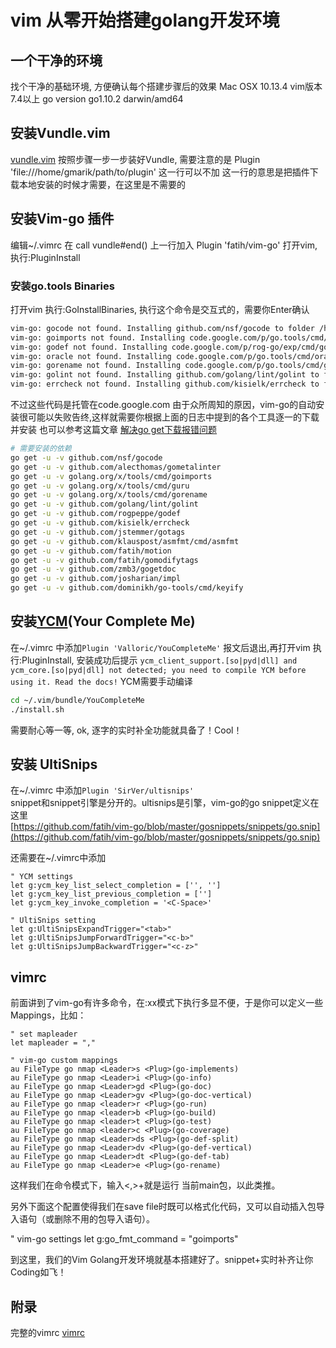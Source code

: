 # vim 从零开始搭建golang开发环境

## 一个干净的环境
找个干净的基础环境, 方便确认每个搭建步骤后的效果
Mac OSX 10.13.4
vim版本7.4以上
go version go1.10.2 darwin/amd64

## 安装Vundle.vim
[vundle.vim](https://github.com/VundleVim/Vundle.vim)
按照步骤一步一步装好Vundle, 需要注意的是
Plugin 'file:///home/gmarik/path/to/plugin' 这一行可以不加
这一行的意思是把插件下载本地安装的时候才需要，在这里是不需要的


## 安装Vim-go 插件
编辑~/.vimrc 在 call vundle#end()  上一行加入 Plugin 'fatih/vim-go'
打开vim,执行:PluginInstall

### 安装go.tools Binaries
打开vim 执行:GoInstallBinaries, 执行这个命令是交互式的，需要你Enter确认
```bash
vim-go: gocode not found. Installing github.com/nsf/gocode to folder /home/tonybai/go/bin
vim-go: goimports not found. Installing code.google.com/p/go.tools/cmd/goimports to folder /home/tonybai/go/bin/
vim-go: godef not found. Installing code.google.com/p/rog-go/exp/cmd/godef to folder /home/tonybai/go/bin/
vim-go: oracle not found. Installing code.google.com/p/go.tools/cmd/oracle to folder /home/tonybai/go/bin/
vim-go: gorename not found. Installing code.google.com/p/go.tools/cmd/gorename to folder /home/tonybai/go/bin/
vim-go: golint not found. Installing github.com/golang/lint/golint to folder /home/tonybai/go/bin/
vim-go: errcheck not found. Installing github.com/kisielk/errcheck to folder /home/tonybai/go/bin/
```  
不过这些代码是托管在code.google.com
由于众所周知的原因，vim-go的自动安装很可能以失败告终,这样就需要你根据上面的日志中提到的各个工具逐一的下载并安装 
也可以参考这篇文章 [解决go get下载报错问题]()

```bash
# 需要安装的依赖
go get -u -v github.com/nsf/gocode
go get -u -v github.com/alecthomas/gometalinter
go get -u -v golang.org/x/tools/cmd/goimports
go get -u -v golang.org/x/tools/cmd/guru
go get -u -v golang.org/x/tools/cmd/gorename
go get -u -v github.com/golang/lint/golint
go get -u -v github.com/rogpeppe/godef
go get -u -v github.com/kisielk/errcheck
go get -u -v github.com/jstemmer/gotags
go get -u -v github.com/klauspost/asmfmt/cmd/asmfmt
go get -u -v github.com/fatih/motion
go get -u -v github.com/fatih/gomodifytags
go get -u -v github.com/zmb3/gogetdoc
go get -u -v github.com/josharian/impl
go get -u -v github.com/dominikh/go-tools/cmd/keyify
```

## 安装[YCM](https://github.com/Valloric/YouCompleteMe)(Your Complete Me)
在~/.vimrc 中添加`Plugin 'Valloric/YouCompleteMe'`
报文后退出,再打开vim 执行:PluginInstall, 安装成功后提示
`ycm_client_support.[so|pyd|dll] and ycm_core.[so|pyd|dll] not detected; you need to compile YCM before using it. Read the docs!`
YCM需要手动编译

```bash
cd ~/.vim/bundle/YouCompleteMe
./install.sh
```

需要耐心等一等, ok, 逐字的实时补全功能就具备了！Cool！

## 安装 UltiSnips
在~/.vimrc 中添加`Plugin 'SirVer/ultisnips'`  
snippet和snippet引擎是分开的。ultisnips是引擎，vim-go的go snippet定义在这里  
[https://github.com/fatih/vim-go/blob/master/gosnippets/snippets/go.snip](https://github.com/fatih/vim-go/blob/master/gosnippets/snippets/go.snip)  

还需要在~/.vimrc中添加

```vimrc
" YCM settings
let g:ycm_key_list_select_completion = ['', '']
let g:ycm_key_list_previous_completion = ['']
let g:ycm_key_invoke_completion = '<C-Space>'

" UltiSnips setting
let g:UltiSnipsExpandTrigger="<tab>"
let g:UltiSnipsJumpForwardTrigger="<c-b>"
let g:UltiSnipsJumpBackwardTrigger="<c-z>"
```

## vimrc
前面讲到了vim-go有许多命令，在:xx模式下执行多显不便，于是你可以定义一些Mappings，比如：

```vimrc
" set mapleader
let mapleader = ","

" vim-go custom mappings
au FileType go nmap <Leader>s <Plug>(go-implements)
au FileType go nmap <Leader>i <Plug>(go-info)
au FileType go nmap <Leader>gd <Plug>(go-doc)
au FileType go nmap <Leader>gv <Plug>(go-doc-vertical)
au FileType go nmap <leader>r <Plug>(go-run)
au FileType go nmap <leader>b <Plug>(go-build)
au FileType go nmap <leader>t <Plug>(go-test)
au FileType go nmap <leader>c <Plug>(go-coverage)
au FileType go nmap <Leader>ds <Plug>(go-def-split)
au FileType go nmap <Leader>dv <Plug>(go-def-vertical)
au FileType go nmap <Leader>dt <Plug>(go-def-tab)
au FileType go nmap <Leader>e <Plug>(go-rename)
```

这样我们在命令模式下，输入<,>+<r>就是运行 当前main包，以此类推。

另外下面这个配置使得我们在save file时既可以格式化代码，又可以自动插入包导入语句（或删除不用的包导入语句）。

" vim-go settings
let g:go_fmt_command = "goimports"

到这里，我们的Vim Golang开发环境就基本搭建好了。snippet+实时补齐让你Coding如飞！

## 附录 
完整的vimrc  [vimrc]()






